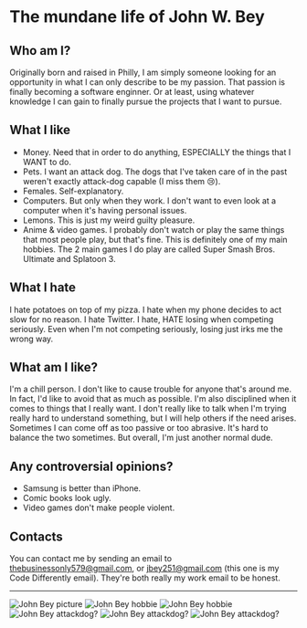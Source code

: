  # The mundane life of John W. Bey

## Who am I?

Originally born and raised in Philly, I am simply someone looking for an opportunity in what I can only describe to be my passion. That passion is finally becoming a software enginner. Or at least,
using whatever knowledge I can gain to finally pursue the projects that I want to pursue.

## What I like

- Money. Need that in order to do anything, ESPECIALLY the things that I WANT to do.
- Pets. I want an attack dog. The dogs that I've taken care of in the past weren't exactly attack-dog capable (I miss them 😢).
- Females. Self-explanatory.
- Computers. But only when they work. I don't want to even look at a computer when it's having personal issues.
- Lemons. This is just my weird guilty pleasure.
- Anime & video games. I probably don't watch or play the same things that most people play, but that's fine. This is definitely one of my main hobbies. The 2 main games I do play are called Super Smash Bros. Ultimate and Splatoon 3.

## What I hate

I hate potatoes on top of my pizza. I hate when my phone decides to act slow for no reason. I hate Twitter. I hate, HATE losing
when competing seriously. Even when I'm not competing seriously, losing just irks me the wrong way.

## What am I like?

I'm a chill person. I don't like to cause trouble for anyone that's around me. In fact, I'd like to avoid that as much as possible. I'm also disciplined when it comes to things that I really want. I don't really like to talk when I'm trying really hard to understand something, but I will help others if the need arises. Sometimes I can come off as too passive or too abrasive. It's hard to balance the two sometimes. But overall, I'm just another normal dude.

## Any controversial opinions?

- Samsung is better than iPhone.
- Comic books look ugly.
- Video games don't make people violent.
## Contacts

You can contact me by sending an email to thebusinessonly579@gmail.com, or jbey251@gmail.com (this one is my Code Differently email). They're both really my work email to be honest.

---

![John Bey picture](Images/JBEY.jpg)
![John Bey hobbie](Images/JbeyS3.jpg)
![John Bey hobbie](Images/JBeySU.jpg)
![John Bey attackdog?](Images/Lucky.jpg)
![John Bey attackdog?](Images/Rowdy.jpg)
![John Bey attackdog?](Images/Sasha.jpg)
